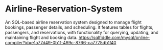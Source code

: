 # Airline-Reservation-System
An SQL-based airline reservation system designed to manage flight bookings, passenger details, and scheduling. It features tables for flights, passengers, and reservations, with functionality for querying, updating, and maintaining flight and booking data.
https://sqlfiddle.com/mysql/online-compiler?id=e1a77d49-0b1f-499c-8766-ca7775db1f40
